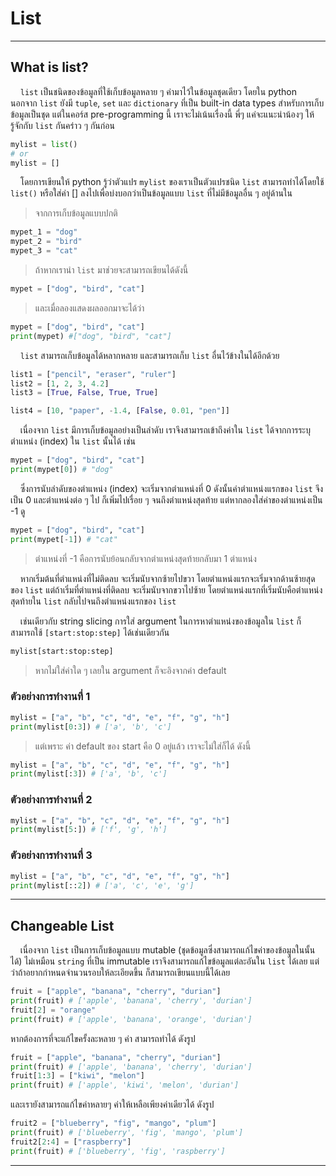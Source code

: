 # List

---

## What is list?

&nbsp;&nbsp;&nbsp;&nbsp;```list``` เป็นชนิดของข้อมูลที่ใช้เก็บข้อมูลหลาย ๆ ค่ามาไว้ในข้อมูลชุดเดียว
โดยใน python นอกจาก ```list``` ยังมี ```tuple```, ```set``` และ ```dictionary``` ที่เป็น built-in data types สำหรับการเก็บข้อมูลเป็นชุด แต่ในคอร์ส pre-programming นี้ เราจะไม่เน้นเรื่องนี้ พี่ๆ แค่จะแนะนำน้องๆ ให้รู้จักกับ ```list``` กันคร่าว ๆ กันก่อน

```python
mylist = list()
# or
mylist = []
```

&nbsp;&nbsp;&nbsp;&nbsp;โดยการเขียนให้ python รู้ว่าตัวแปร ```mylist``` ของเราเป็นตัวแปรชนิด ```list``` สามารถทำได้โดยใช้ ```list()``` หรือใส่ค่า [] ลงไปเพื่อบ่งบอกว่าเป็นข้อมูลแบบ ```list``` ที่ไม่มีข้อมูลอื่น ๆ อยู่ด้านใน

> จากการเก็บข้อมูลแบบปกติ

```python
mypet_1 = "dog"
mypet_2 = "bird"
mypet_3 = "cat"
```

> ถ้าหากเรานำ ```list``` มาช่วยจะสามารถเขียนได้ดังนี้

```python
mypet = ["dog", "bird", "cat"]
```

> และเมื่อลองแสดงผลออกมาจะได้ว่า

```python
mypet = ["dog", "bird", "cat"]
print(mypet) #["dog", "bird", "cat"]
```

&nbsp;&nbsp;&nbsp;&nbsp;```list``` สามารถเก็บข้อมูลได้หลากหลาย และสามารถเก็บ ```list``` อื่นไว้ข้างในได้อีกด้วย

```python
list1 = ["pencil", "eraser", "ruler"]
list2 = [1, 2, 3, 4.2]
list3 = [True, False, True, True]

list4 = [10, "paper", -1.4, [False, 0.01, "pen"]]
```

&nbsp;&nbsp;&nbsp;&nbsp;เนื่องจาก ```list``` มีการเก็บข้อมูลอย่างเป็นลำดับ เราจึงสามารถเข้าถึงค่าใน ```list``` ได้จากการระบุตำแหน่ง (index) ใน ```list``` นั้นได้ เช่น

```python
mypet = ["dog", "bird", "cat"]
print(mypet[0]) # "dog"
```

&nbsp;&nbsp;&nbsp;&nbsp;ซึ่งการนับลำดับของตำแหน่ง (index) จะเริ่มจากตำแหน่งที่ 0 ดังนั้นค่าตำแหน่งแรกของ ```list``` จึงเป็น 0 และตำแหน่งต่อ ๆ ไป ก็เพิ่มไปเรื่อย ๆ จนถึงตำแหน่งสุดท้าย แต่หากลองใส่ค่าของตำแหน่งเป็น -1 ดู

```python
mypet = ["dog", "bird", "cat"]
print(mypet[-1]) # "cat"
```

> ตำแหน่งที่ -1 คือการนับย้อนกลับจากตำแหน่งสุดท้ายกลับมา 1 ตำแหน่ง

&nbsp;&nbsp;&nbsp;&nbsp;หากเริ่มต้นที่ตำแหน่งที่ไม่ติดลบ จะเริ่มนับจากซ้ายไปขวา โดยตำแหน่งแรกจะเริ่มจากด้านซ้ายสุดของ ```list```  แต่ถ้าเริ่มที่ตำแหน่งที่ติดลบ จะเริ่มนับจากขวาไปซ้าย โดยตำแหน่งแรกที่เริ่มนับคือตำแหน่งสุดท้ายใน ```list``` กลับไปจนถึงตำแหน่งแรกของ ```list```

&nbsp;&nbsp;&nbsp;&nbsp;เช่นเดียวกับ string slicing การใส่ argument ในการหาตำแหน่งของข้อมูลใน ```list``` ก็สามารถใช้ ```[start:stop:step]``` ได้เช่นเดียวกัน

```python
mylist[start:stop:step]
```

> หากไม่ใส่ค่าใด ๆ เลยใน argument ก็จะอิงจากค่า default

### ตัวอย่างการทำงานที่ 1

```python
mylist = ["a", "b", "c", "d", "e", "f", "g", "h"]
print(mylist[0:3]) # ['a', 'b', 'c']
```

> แต่เพราะ ค่า default ของ start คือ 0 อยู่แล้ว เราจะไม่ใส่ก็ได้ ดังนี้

```python
mylist = ["a", "b", "c", "d", "e", "f", "g", "h"]
print(mylist[:3]) # ['a', 'b', 'c']
```

### ตัวอย่างการทำงานที่ 2

```python
mylist = ["a", "b", "c", "d", "e", "f", "g", "h"]
print(mylist[5:]) # ['f', 'g', 'h']
```

### ตัวอย่างการทำงานที่ 3

```python
mylist = ["a", "b", "c", "d", "e", "f", "g", "h"]
print(mylist[::2]) # ['a', 'c', 'e', 'g']
```

---

## Changeable List

&nbsp;&nbsp;&nbsp;&nbsp;เนื่องจาก ```list``` เป็นการเก็บข้อมูลแบบ mutable (ชุดข้อมูลซึ่งสามารถแก้ไขค่าของข้อมูลในนั้นได้) ไม่เหมือน ```string``` ที่เป็น immutable เราจึงสามารถแก้ไขข้อมูลแต่ละอันใน ```list``` ได้เลย
แต่ว่าถ้าอยากกำหนดจำนวนรอบให้ละเอียดขึ้น ก็สามารถเขียนแบบนี้ได้เลย

```python
fruit = ["apple", "banana", "cherry", "durian"]
print(fruit) # ['apple', 'banana', 'cherry', 'durian']
fruit[2] = "orange"
print(fruit) # ['apple', 'banana', 'orange', 'durian']
```

หากต้องการที่จะแก้ไขครั้งละหลาย ๆ ค่า สามารถทำได้ ดังรูป

```python
fruit = ["apple", "banana", "cherry", "durian"]
print(fruit) # ['apple', 'banana', 'cherry', 'durian']
fruit[1:3] = ["kiwi", "melon"]
print(fruit) # ['apple', 'kiwi', 'melon', 'durian']
```

และเรายังสามารถแก้ไขค่าหลายๆ ค่าให้เหลือเพียงค่าเดียวได้ ดังรูป

```python
fruit2 = ["blueberry", "fig", "mango", "plum"]
print(fruit) # ['blueberry', 'fig', 'mango', 'plum']
fruit2[2:4] = ["raspberry"]
print(fruit) # ['blueberry', 'fig', 'raspberry']
```

---
